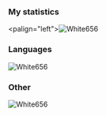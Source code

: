 ### My statistics
<palign="left"><img src="https://github-readme-stats.vercel.app/api?username=White656" alt="White656"/></p>
<!--radical, merko, tokyonight-->

### Languages
<p align="left"><img src="https://github-readme-stats.vercel.app/api/top-langs/?username=White656" alt="White656"/></p>

### Other
<p align="left"><img src="https://komarev.com/ghpvc/?username=White656" alt="White656"/></p>
<!--radical, merko, tokyonight-->
